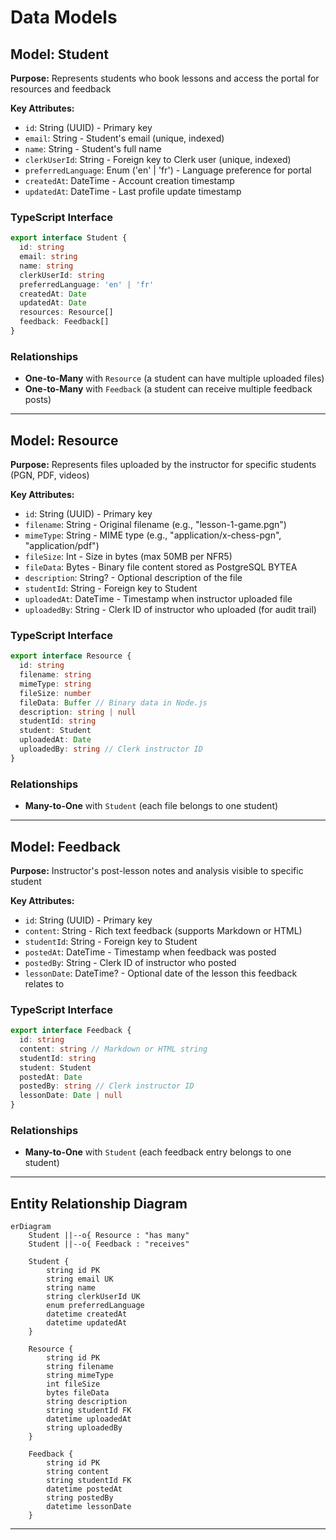 # Data Models

## Model: Student

**Purpose:** Represents students who book lessons and access the portal for resources and feedback

**Key Attributes:**
- `id`: String (UUID) - Primary key
- `email`: String - Student's email (unique, indexed)
- `name`: String - Student's full name
- `clerkUserId`: String - Foreign key to Clerk user (unique, indexed)
- `preferredLanguage`: Enum ('en' | 'fr') - Language preference for portal
- `createdAt`: DateTime - Account creation timestamp
- `updatedAt`: DateTime - Last profile update timestamp

### TypeScript Interface

```typescript
export interface Student {
  id: string
  email: string
  name: string
  clerkUserId: string
  preferredLanguage: 'en' | 'fr'
  createdAt: Date
  updatedAt: Date
  resources: Resource[]
  feedback: Feedback[]
}
```

### Relationships
- **One-to-Many** with `Resource` (a student can have multiple uploaded files)
- **One-to-Many** with `Feedback` (a student can receive multiple feedback posts)

---

## Model: Resource

**Purpose:** Represents files uploaded by the instructor for specific students (PGN, PDF, videos)

**Key Attributes:**
- `id`: String (UUID) - Primary key
- `filename`: String - Original filename (e.g., "lesson-1-game.pgn")
- `mimeType`: String - MIME type (e.g., "application/x-chess-pgn", "application/pdf")
- `fileSize`: Int - Size in bytes (max 50MB per NFR5)
- `fileData`: Bytes - Binary file content stored as PostgreSQL BYTEA
- `description`: String? - Optional description of the file
- `studentId`: String - Foreign key to Student
- `uploadedAt`: DateTime - Timestamp when instructor uploaded file
- `uploadedBy`: String - Clerk ID of instructor who uploaded (for audit trail)

### TypeScript Interface

```typescript
export interface Resource {
  id: string
  filename: string
  mimeType: string
  fileSize: number
  fileData: Buffer // Binary data in Node.js
  description: string | null
  studentId: string
  student: Student
  uploadedAt: Date
  uploadedBy: string // Clerk instructor ID
}
```

### Relationships
- **Many-to-One** with `Student` (each file belongs to one student)

---

## Model: Feedback

**Purpose:** Instructor's post-lesson notes and analysis visible to specific student

**Key Attributes:**
- `id`: String (UUID) - Primary key
- `content`: String - Rich text feedback (supports Markdown or HTML)
- `studentId`: String - Foreign key to Student
- `postedAt`: DateTime - Timestamp when feedback was posted
- `postedBy`: String - Clerk ID of instructor who posted
- `lessonDate`: DateTime? - Optional date of the lesson this feedback relates to

### TypeScript Interface

```typescript
export interface Feedback {
  id: string
  content: string // Markdown or HTML string
  studentId: string
  student: Student
  postedAt: Date
  postedBy: string // Clerk instructor ID
  lessonDate: Date | null
}
```

### Relationships
- **Many-to-One** with `Student` (each feedback entry belongs to one student)

---

## Entity Relationship Diagram

```mermaid
erDiagram
    Student ||--o{ Resource : "has many"
    Student ||--o{ Feedback : "receives"

    Student {
        string id PK
        string email UK
        string name
        string clerkUserId UK
        enum preferredLanguage
        datetime createdAt
        datetime updatedAt
    }

    Resource {
        string id PK
        string filename
        string mimeType
        int fileSize
        bytes fileData
        string description
        string studentId FK
        datetime uploadedAt
        string uploadedBy
    }

    Feedback {
        string id PK
        string content
        string studentId FK
        datetime postedAt
        string postedBy
        datetime lessonDate
    }
```

---
